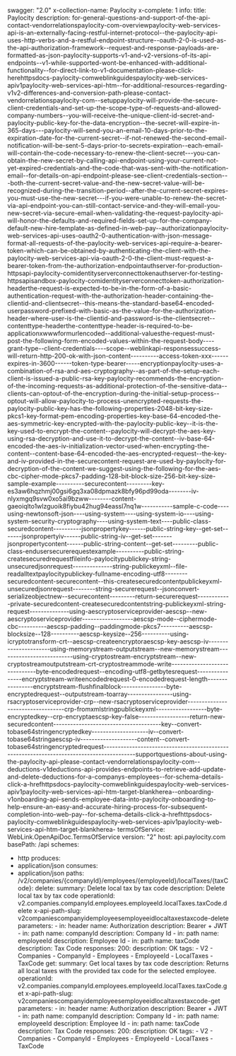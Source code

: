 swagger: "2.0"
x-collection-name: Paylocity
x-complete: 1
info:
  title: Paylocity
  description: for-general-questions-and-support-of-the-api-contact-vendorrelationspaylocity-com-overviewpaylocity-web-services-api-is-an-externally-facing-restful-internet-protocol--the-paylocity-api-uses-http-verbs-and-a-restful-endpoint-structure--oauth-2-0-is-used-as-the-api-authorization-framework--request-and-response-payloads-are-formatted-as-json-paylocity-supports-v1-and-v2-versions-of-its-api-endpoints--v1-while-supported-wont-be-enhanced-with-additional-functionality--for-direct-link-to-v1-documentation-please-click-herehttpsdocs-paylocity-comweblinkguidespaylocity-web-services-apiv1paylocity-web-services-api-htm--for-additional-resources-regarding-v1v2-differences-and-conversion-path-please-contact-vendorrelationspaylocity-com--setuppaylocity-will-provide-the-secure-client-credentials-and-set-up-the-scope-type-of-requests-and-allowed-company-numbers--you-will-receive-the-unique-client-id-secret-and-paylocity-public-key-for-the-data-encryption--the-secret-will-expire-in-365-days---paylocity-will-send-you-an-email-10-days-prior-to-the-expiration-date-for-the-current-secret--if-not-renewed-the-second-email-notification-will-be-sent-5-days-prior-to-secrets-expiration--each-email-will-contain-the-code-necessary-to-renew-the-client-secret---you-can-obtain-the-new-secret-by-calling-api-endpoint-using-your-current-not-yet-expired-credentials-and-the-code-that-was-sent-with-the-notification-email--for-details-on-api-endpoint-please-see-client-credentials-section---both-the-current-secret-value-and-the-new-secret-value-will-be-recognized-during-the-transition-period--after-the-current-secret-expires-you-must-use-the-new-secret---if-you-were-unable-to-renew-the-secret-via-api-endpoint-you-can-still-contact-service-and-they-will-email-you-new-secret-via-secure-email-when-validating-the-request-paylocity-api-will-honor-the-defaults-and-required-fields-set-up-for-the-company-default-new-hire-template-as-defined-in-web-pay--authorizationpaylocity-web-services-api-uses-oauth2-0-authentication-with-json-message-format-all-requests-of-the-paylocity-web-services-api-require-a-bearer-token-which-can-be-obtained-by-authenticating-the-client-with-the-paylocity-web-services-api-via-oauth-2-0-the-client-must-request-a-bearer-token-from-the-authorization-endpointauthserver-for-production-httpsapi-paylocity-comidentityserverconnecttokenauthserver-for-testing-httpsapisandbox-paylocity-comidentityserverconnecttoken-authorization-headerthe-request-is-expected-to-be-in-the-form-of-a-basic-authentication-request-with-the-authorization-header-containing-the-clientid-and-clientsecret--this-means-the-standard-base64-encoded-userpassword-prefixed-with-basic-as-the-value-for-the-authorization-header-where-user-is-the-clientid-and-password-is-the-clientsecret--contenttype-headerthe-contenttype-header-is-required-to-be-applicationxwwwformurlencoded--additional-valuesthe-request-must-post-the-following-form-encoded-values-within-the-request-body----grant-type--client-credentials----scope--weblinkapi-responsessuccess-will-return-http-200-ok-with-json-content----------access-token-xxx------expires-in-3600------token-type-bearer-----encryptionpaylocity-uses-a-combination-of-rsa-and-aes-cryptography--as-part-of-the-setup-each-client-is-issued-a-public-rsa-key-paylocity-recommends-the-encryption-of-the-incoming-requests-as-additional-protection-of-the-sensitive-data--clients-can-optout-of-the-encryption-during-the-initial-setup-process--optout-will-allow-paylocity-to-process-unencrypted-requests-the-paylocity-public-key-has-the-following-properties-2048-bit-key-size-pkcs1-key-format-pem-encoding-properties-key-base-64-encoded-the-aes-symmetric-key-encrypted-with-the-paylocity-public-key--it-is-the-key-used-to-encrypt-the-content--paylocity-will-decrypt-the-aes-key-using-rsa-decryption-and-use-it-to-decrypt-the-content--iv-base-64-encoded-the-aes-iv-initialization-vector-used-when-encrypting-the-content--content-base-64-encoded-the-aes-encrypted-request--the-key-and-iv-provided-in-the-securecontent-request-are-used-by-paylocity-for-decryption-of-the-content-we-suggest-using-the-following-for-the-aes-cbc-cipher-mode-pkcs7-padding-128-bit-block-size-256-bit-key-size-sample-example----------securecontent---------key-es3aw6hqzhmj00gsi6gq3xa08dpmazk8bfy96pd99oda--------iv-nlyxmgq9svw0xo5ai9bzww--------content-gaeoiqlto1wlzguoik8fiybu42hug94eassl7nq1w-----------sample-c-code----using-newtonsoft-json----using-system----using-system-io----using-system-security-cryptography----using-system-text----public-class-securedcontent----------jsonpropertykey------public-string-key--get-set-------jsonpropertyiv------public-string-iv--get-set-------jsonpropertycontent------public-string-content--get-set---------public-class-endusersecurerequestexample----------public-string-createsecuredrequestfileinfo-paylocitypublickey-string-unsecuredjsonrequest--------------string-publickeyxml--file-readalltextpaylocitypublickey-fullname-encoding-utf8--------securedcontent-securecontent--this-createsecuredcontentpublickeyxml-unsecuredjsonrequest--------string-securerequest--jsonconvert-serializeobjectnew--securecontent---------return-securerequest------------private-securedcontent-createsecuredcontentstring-publickeyxml-string-request--------------using-aescryptoserviceprovider-aescsp--new-aescryptoserviceprovider------------------aescsp-mode--ciphermode-cbc----------aescsp-padding--paddingmode-pkcs7----------aescsp-blocksize--128----------aescsp-keysize--256----------using-icryptotransform-crt--aescsp-createencryptoraescsp-key-aescsp-iv----------------------using-memorystream-outputstream--new-memorystream--------------------------using-cryptostream-encryptstream--new-cryptostreamoutputstream-crt-cryptostreammode-write------------------------------byte-encodedrequest--encoding-utf8-getbytesrequest----------------encryptstream-writeencodedrequest-0-encodedrequest-length----------------encryptstream-flushfinalblock----------------byte-encryptedrequest--outputstream-toarray----------------using-rsacryptoserviceprovider-crp--new-rsacryptoserviceprovider----------------------------------crp-fromxmlstringpublickeyxml------------------byte-encryptedkey--crp-encryptaescsp-key-false------------------return-new-securedcontent--------------------------------------key--convert-tobase64stringencryptedkey--------------------iv--convert-tobase64stringaescsp-iv--------------------content--convert-tobase64stringencryptedrequest-----------------------------------------------------------------------------------------supportquestions-about-using-the-paylocity-api-please-contact-vendorrelationspaylocity-com--deductions-v1deductions-api-provides-endpoints-to-retrieve-add-update-and-delete-deductions-for-a-companys-employees--for-schema-details-click-a-hrefhttpsdocs-paylocity-comweblinkguidespaylocity-web-services-apiv1paylocity-web-services-api-htm-target-blankherea--onboarding-v1onboarding-api-sends-employee-data-into-paylocity-onboarding-to-help-ensure-an-easy-and-accurate-hiring-process-for-subsequent-completion-into-web-pay--for-schema-details-click-a-hrefhttpsdocs-paylocity-comweblinkguidespaylocity-web-services-apiv1paylocity-web-services-api-htm-target-blankherea-
  termsOfService: WebLink.OpenApiDoc.TermsOfService
  version: "2"
host: api.paylocity.com
basePath: /api
schemes:
- http
produces:
- application/json
consumes:
- application/json
paths:
  /v2/companies/{companyId}/employees/{employeeId}/localTaxes/{taxCode}:
    delete:
      summary: Delete local tax by tax code
      description: Delete local tax by tax code
      operationId: v2.companies.companyId.employees.employeeId.localTaxes.taxCode.delete
      x-api-path-slug: v2companiescompanyidemployeesemployeeidlocaltaxestaxcode-delete
      parameters:
      - in: header
        name: Authorization
        description: Bearer + JWT
      - in: path
        name: companyId
        description: Company Id
      - in: path
        name: employeeId
        description: Employee Id
      - in: path
        name: taxCode
        description: Tax Code
      responses:
        200:
          description: OK
      tags:
      - V2
      - Companies
      - CompanyId
      - Employees
      - EmployeeId
      - LocalTaxes
      - TaxCode
    get:
      summary: Get local taxes by tax code
      description: Returns all local taxes with the provided tax code for the selected
        employee.
      operationId: v2.companies.companyId.employees.employeeId.localTaxes.taxCode.get
      x-api-path-slug: v2companiescompanyidemployeesemployeeidlocaltaxestaxcode-get
      parameters:
      - in: header
        name: Authorization
        description: Bearer + JWT
      - in: path
        name: companyId
        description: Company Id
      - in: path
        name: employeeId
        description: Employee Id
      - in: path
        name: taxCode
        description: Tax Code
      responses:
        200:
          description: OK
      tags:
      - V2
      - Companies
      - CompanyId
      - Employees
      - EmployeeId
      - LocalTaxes
      - TaxCode